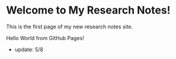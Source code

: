 # Welcome to My Research Notes!

This is the first page of my new research notes site.

Hello World from GitHub Pages!

- update: 5/8